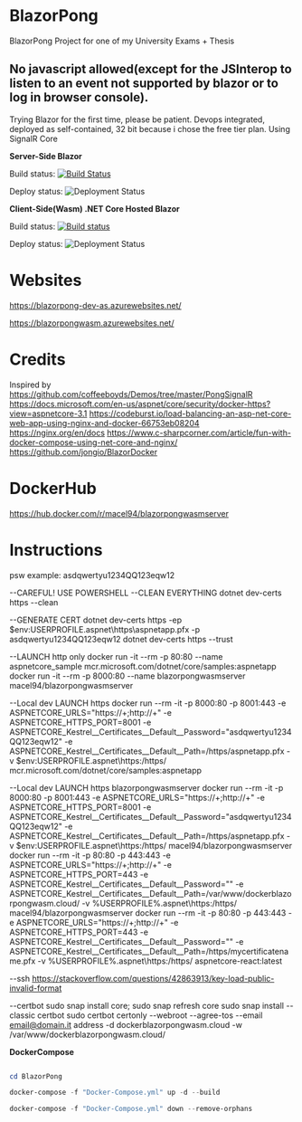 # BlazorPong
BlazorPong Project for one of my University Exams + Thesis

## No javascript allowed(except for the JSInterop to listen to an event not supported by blazor or to log in browser console).
Trying Blazor for the first time, please be patient.
Devops integrated, deployed as self-contained, 32 bit because i chose the free tier plan.
Using SignalR Core

**Server-Side Blazor**

Build status: [![Build Status](https://francesco-belacca.visualstudio.com/BlazorPong/_apis/build/status/BlazorPong-dev-as%20-%20CI?branchName=master)](https://francesco-belacca.visualstudio.com/BlazorPong/_build/latest?definitionId=4&branchName=master)

Deploy status: ![Deployment Status](https://francesco-belacca.vsrm.visualstudio.com/_apis/public/Release/badge/ce5f42c0-8688-4de0-b486-36c5cebb3c0b/1/1)

**Client-Side(Wasm) .NET Core Hosted Blazor**

Build status: [![Build status](https://francesco-belacca.visualstudio.com/BlazorPong/_apis/build/status/BlazorPongWasm%20-%20CI)](https://francesco-belacca.visualstudio.com/BlazorPong/_build/latest?definitionId=5)

Deploy status: ![Deployment Status](https://francesco-belacca.vsrm.visualstudio.com/_apis/public/Release/badge/ce5f42c0-8688-4de0-b486-36c5cebb3c0b/2/2)

# Websites
https://blazorpong-dev-as.azurewebsites.net/

https://blazorpongwasm.azurewebsites.net/

# Credits
Inspired by https://github.com/coffeeboyds/Demos/tree/master/PongSignalR
https://docs.microsoft.com/en-us/aspnet/core/security/docker-https?view=aspnetcore-3.1
https://codeburst.io/load-balancing-an-asp-net-core-web-app-using-nginx-and-docker-66753eb08204
https://nginx.org/en/docs
https://www.c-sharpcorner.com/article/fun-with-docker-compose-using-net-core-and-nginx/
https://github.com/jongio/BlazorDocker

# DockerHub
https://hub.docker.com/r/macel94/blazorpongwasmserver

# Instructions
psw example: asdqwertyu1234QQ123eqw12

--CAREFUL! USE POWERSHELL
--CLEAN EVERYTHING
dotnet dev-certs https --clean

--GENERATE CERT
dotnet dev-certs https -ep $env:USERPROFILE\.aspnet\https\aspnetapp.pfx -p asdqwertyu1234QQ123eqw12
dotnet dev-certs https --trust

--LAUNCH http only
docker run -it --rm -p 80:80 --name aspnetcore_sample mcr.microsoft.com/dotnet/core/samples:aspnetapp
docker run -it --rm -p 8000:80 --name blazorpongwasmserver macel94/blazorpongwasmserver


--Local dev LAUNCH https
docker run --rm -it -p 8000:80 -p 8001:443 -e ASPNETCORE_URLS="https://+;http://+" -e ASPNETCORE_HTTPS_PORT=8001 -e ASPNETCORE_Kestrel__Certificates__Default__Password="asdqwertyu1234QQ123eqw12" -e ASPNETCORE_Kestrel__Certificates__Default__Path=/https/aspnetapp.pfx -v $env:USERPROFILE\.aspnet\https:/https/ mcr.microsoft.com/dotnet/core/samples:aspnetapp

--Local dev LAUNCH https blazorpongwasmserver
docker run --rm -it -p 8000:80 -p 8001:443 -e ASPNETCORE_URLS="https://+;http://+" -e ASPNETCORE_HTTPS_PORT=8001 -e ASPNETCORE_Kestrel__Certificates__Default__Password="asdqwertyu1234QQ123eqw12" -e ASPNETCORE_Kestrel__Certificates__Default__Path=/https/aspnetapp.pfx -v $env:USERPROFILE\.aspnet\https:/https/ macel94/blazorpongwasmserver
docker run --rm -it -p 80:80 -p 443:443 -e ASPNETCORE_URLS="https://+;http://+" -e ASPNETCORE_HTTPS_PORT=443 -e ASPNETCORE_Kestrel__Certificates__Default__Password="" -e ASPNETCORE_Kestrel__Certificates__Default__Path=/var/www/dockerblazorpongwasm.cloud/ -v %USERPROFILE%\.aspnet\https:/https/ macel94/blazorpongwasmserver
docker run --rm -it -p 80:80 -p 443:443 -e ASPNETCORE_URLS="https://+;http://+" -e ASPNETCORE_HTTPS_PORT=443 -e ASPNETCORE_Kestrel__Certificates__Default__Password="" -e ASPNETCORE_Kestrel__Certificates__Default__Path=/https/mycertificatename.pfx -v %USERPROFILE%\.aspnet\https:/https/ aspnetcore-react:latest


--ssh
https://stackoverflow.com/questions/42863913/key-load-public-invalid-format

--certbot
sudo snap install core; sudo snap refresh core
sudo snap install --classic certbot
sudo certbot certonly --webroot --agree-tos --email email@domain.it address -d dockerblazorpongwasm.cloud -w /var/www/dockerblazorpongwasm.cloud/

**DockerCompose**
```powershell

cd BlazorPong

docker-compose -f "Docker-Compose.yml" up -d --build

docker-compose -f "Docker-Compose.yml" down --remove-orphans

```
